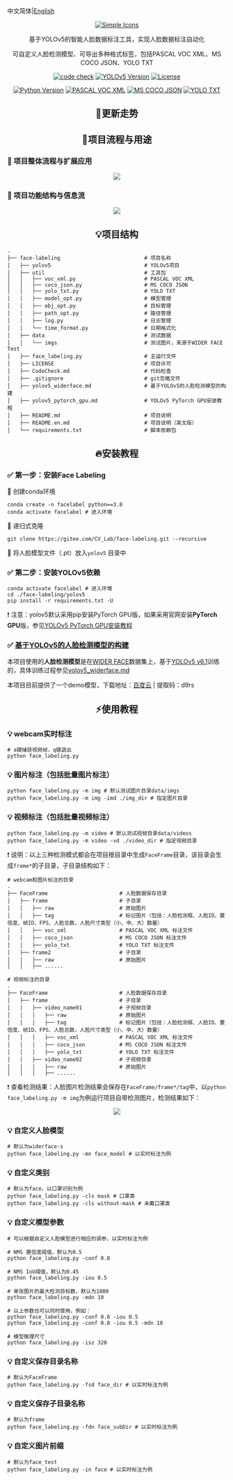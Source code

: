 中文简体|[English](./README.en.md)

<p align="center">
<a href="https://gitee.com/CV_Lab/face-labeling">
<img src="https://pycver.gitee.io/ows-pics/imgs/facelabeling_logo.png" alt="Simple Icons" >
</a>
<p align="center">
    基于YOLOv5的智能人脸数据标注工具，实现人脸数据标注自动化
</p>
<p align="center">
    可自定义人脸检测模型、可导出多种格式标签，包括PASCAL VOC XML、MS COCO JSON、YOLO TXT
</p>
</p>
<p align="center">
<a href="./CodeCheck.md"><img src="https://img.shields.io/badge/CodeCheck-passing-success" alt="code check" /></a>
<a href="https://github.com/ultralytics/yolov5"><img src="https://img.shields.io/badge/YOLOv5-v6.1-blue" alt="YOLOv5 Version" /></a>
<a href="https://gitee.com/CV_Lab/yolov5_rt_tfjs/blob/master/LICENSE"><img src="https://img.shields.io/badge/License-GPL--3.0-blue" alt="License" /></a>
</p>
<p align="center">
<a href="#"><img src="https://img.shields.io/badge/Python-3.8%2B-blue?logo=python" alt="Python Version" /></a>
<a href="http://host.robots.ox.ac.uk/pascal/VOC/"><img src="https://img.shields.io/badge/PASCAL%20VOC-XML-blue" alt="PASCAL VOC XML" /></a>
<a href="https://cocodataset.org/"><img src="https://img.shields.io/badge/MS%20COCO-JSON-brightgreen" alt="MS COCO JSON" /></a>
<a href="https://pjreddie.com/darknet/"><img src="https://img.shields.io/badge/YOLO-TXT-orange" alt="YOLO TXT" /></a>
</p>



<h2 align="center">🚀更新走势</h2>



<h2 align="center">💎项目流程与用途</h2>

### 📌 项目整体流程与扩展应用

<div align="center" >
<img src="https://pycver.gitee.io/ows-pics/imgs/face_labeling_work_flow.png">
</div>

### 📌 项目功能结构与信息流

<div align="center" >
<img src="https://pycver.gitee.io/ows-pics/imgs/face_labeling_work_io.png">
</div>




<h2 align="center">💡项目结构</h2>

```
.
├── face-labeling							# 项目名称
│   ├── yolov5								# YOLOv5项目
│   ├── util								# 工具包
│   │   ├── voc_xml.py						# PASCAL VOC XML
│   │   ├── coco_json.py					# MS COCO JSON
│   │   ├── yolo_txt.py						# YOLO TXT
│   │   ├── model_opt.py					# 模型管理
│   │   ├── obj_opt.py						# 目标管理
│   │   ├── path_opt.py						# 路径管理
│   │   ├── log.py							# 日志管理
│   │   └── time_format.py					# 日期格式化
│   ├── data								# 测试数据
│   │   └── imgs							# 测试图片，来源于WIDER FACE Test
│   ├── face_labeling.py					# 主运行文件
│   ├── LICENSE								# 项目许可
│   ├── CodeCheck.md						# 代码检查
│   ├── .gitignore							# git忽略文件
│   ├── yolov5_widerface.md					# 基于YOLOv5的人脸检测模型的构建
│   ├── yolov5_pytorch_gpu.md				# YOLOv5 PyTorch GPU安装教程
│   ├── README.md							# 项目说明
│   ├── README.en.md						# 项目说明（英文版）
│   └── requirements.txt					# 脚本依赖包
```



<h2 align="center">🔥安装教程</h2>

### ✅ 第一步：安装Face Labeling

📌 创建conda环境

```shell
conda create -n facelabel python==3.8
conda activate facelabel # 进入环境
```

📌 递归式克隆

```shell
git clone https://gitee.com/CV_Lab/face-labeling.git --recursive
```

📌 将人脸模型文件（.pt）放入`yolov5` 目录中



### ✅ 第二步：安装YOLOv5依赖

```shell
conda activate facelabel # 进入环境
cd ./face-labeling/yolov5
pip install -r requirements.txt -U
```

❗ 注意：yolov5默认采用pip安装PyTorch GPU版，如果采用官网安装**PyTorch GPU**版，参见[YOLOv5 PyTorch GPU安装教程](./yolov5_pytorch_gpu.md)



### ✅ [基于YOLOv5的人脸检测模型的构建](./yolov5_widerface.md)

本项目使用的**人脸检测模型**是在[WIDER FACE](http://shuoyang1213.me/WIDERFACE/)数据集上，基于[YOLOv5 v6.1](https://github.com/ultralytics/yolov5)训练的，具体训练过程参见[yolov5_widerface.md](./yolov5_widerface.md)

本项目目前提供了一个demo模型，下载地址：[百度云](https://pan.baidu.com/s/1MP8XF5k5TREKns67ip9NBA) | 提取码：d9rs




<h2 align="center">⚡使用教程</h2>

### 💡 webcam实时标注

```shell
# a键捕获视频帧，q键退出
python face_labeling.py
```



### 💡 图片标注（包括批量图片标注）

```shell
python face_labeling.py -m img # 默认测试图片目录data/imgs
python face_labeling.py -m img -imd ./img_dir # 指定图片目录
```



### 💡 视频标注（包括批量视频标注）

```shell
python face_labeling.py -m video # 默认测试视频目录data/videos
python face_labeling.py -m video -vd ./video_dir # 指定视频目录
```

❗ 说明：以上三种检测模式都会在项目根目录中生成`FaceFrame`目录，该目录会生成`frame*`的子目录，子目录结构如下：

```
# webcam和图片标注的目录
.
├── FaceFrame						# 人脸数据保存目录
│   ├── frame						# 子目录
│   │   ├── raw						# 原始图片
│   │   ├── tag						# 标记图片（包括：人脸检测框、人脸ID、置信度、帧ID、FPS、人脸总数，人脸尺寸类型（小、中、大）数量）
│   │   ├── voc_xml					# PASCAL VOC XML 标注文件
│   │   ├── coco_json				# MS COCO JSON 标注文件
│   │   ├── yolo_txt				# YOLO TXT 标注文件
│   ├── frame2						# 子目录
│   │   ├── raw						# 原始图片
│   │   ├── ......
```



```
# 视频标注的目录
.
├── FaceFrame						# 人脸数据保存目录
│   ├── frame						# 子目录
│	│   ├── video_name01			# 子视频目录
│   │   │   ├── raw					# 原始图片
│   │   │   ├── tag					# 标记图片（包括：人脸检测框、人脸ID、置信度、帧ID、FPS、人脸总数，人脸尺寸类型（小、中、大）数量）
│   │   │   ├── voc_xml				# PASCAL VOC XML 标注文件
│   │   │   ├── coco_json			# MS COCO JSON 标注文件
│   │   │   ├── yolo_txt			# YOLO TXT 标注文件
│	│   ├── video_name02			# 子视频目录
│   │   │   ├── raw					# 原始图片
│   │   │   ├── ......
```


❗ 查看检测结果：人脸图片检测结果会保存在`FaceFrame/frame*/tag`中，以`python face_labeling.py -m img`为例运行项目自带检测图片，检测结果如下：

<div align="center" >
<img src="https://pycver.gitee.io/ows-pics/imgs/face_labeling_detect_test.jpg">
</div>



### 💡 自定义人脸模型

```shell
# 默认为widerface-s
python face_labeling.py -mn face_model # 以实时标注为例
```



### 💡 自定义类别

```shell
# 默认为face，以口罩识别为例
python face_labeling.py -cls mask # 口罩类
python face_labeling.py -cls without-mask # 未戴口罩类
```



### 💡 自定义模型参数

```shell
# 可以根据自定义人脸模型进行相应的调参，以实时标注为例

# NMS 置信度阈值，默认为0.5
python face_labeling.py -conf 0.8

# NMS IoU阈值，默认为0.45
python face_labeling.py -iou 0.5

# 单张图片的最大检测目标数，默认为1000
python face_labeling.py -mdn 10

# 以上参数也可以同时使用，例如：
python face_labeling.py -conf 0.8 -iou 0.5
python face_labeling.py -conf 0.8 -iou 0.5 -mdn 10

# 模型推理尺寸
python face_labeling.py -isz 320
```



### 💡 自定义保存目录名称

```shell
# 默认为FaceFrame
python face_labeling.py -fsd face_dir # 以实时标注为例
```



### 💡 自定义保存子目录名称

```shell
# 默认为frame
python face_labeling.py -fdn face_subDir # 以实时标注为例
```



### 💡 自定义图片前缀

```shell
# 默认为face_test
python face_labeling.py -in face # 以实时标注为例
```

